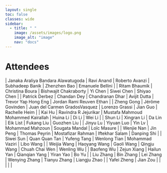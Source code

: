 ```yaml
---
layout: single
toc: false
classes: wide
sidebar:  
  - title: " "   
    image: /assets/images/logo.png
    image_alt: "image"
    nav: "docs"
---
```


# Attendees

<style> table th { width: 80px; } </style>
| Janaka Araliya Bandara Alawatugoda | Ravi Anand | Roberto Avanzi | Subhadeep Banik | Zhenzhen Bao | Emanuele Bellini |
| Ritam Bhaumik | Christina Boura | Bishwajit Chakraborty | Yi Chen | Siwei Chen | Shiyao Chen |
| Patrick Derbez | Chandan Dey | Chandranan Dhar | Avijit Dutta | Trevor Yap Hong Eng | Jordan Rami Reuven Ethan |
| Zheng Gong | Jérôme Govinden | Juan del Carmen GradosVasquez | Lorenzo Grassi | Jian Guo | Rachelle Heim |
| Kai Hu | Ravindra R Jejurikar | Mustafa Mahmoud Mohammed Kairallah | Huina Li | Di Li | Wei Li |
| Shun Li | Xingran Li | Da Lin | Eik List | Fukang Liu | Guozhen Liu |
| Jinyu Lu | Yiyuan Luo | Yin Lv | Mohammad Mahzoun | Sougata Mandal | Loïc Masure |
| Wenjie Nan | Jin Peng | Thomas Peyrin | Mostafizar Rahman | Iftekhar Salam | Danping Shi |
| Siwei Sun | Quan Quan Tan | Yufeng Tang | Wenlong Tian | Mohammad Vaziri | Libo Wang |
| Weijia Wang | Haoyang Wang | Gaoli Wang | Qingju Wang | Chuah Chai Wen | Wenling Wu |
| Baofeng Wu | Zejun Xiang | Hailun Yan | Qianqian Yang | Yiran Yao | Bo Yu |
| Liu Zhang | Bin Zhang | Lei Zhang | Wenying Zhang | Tianyu Zhang | Liangju Zhao |
| Yafei Zheng | Jian Zou |   |   |   |   |
